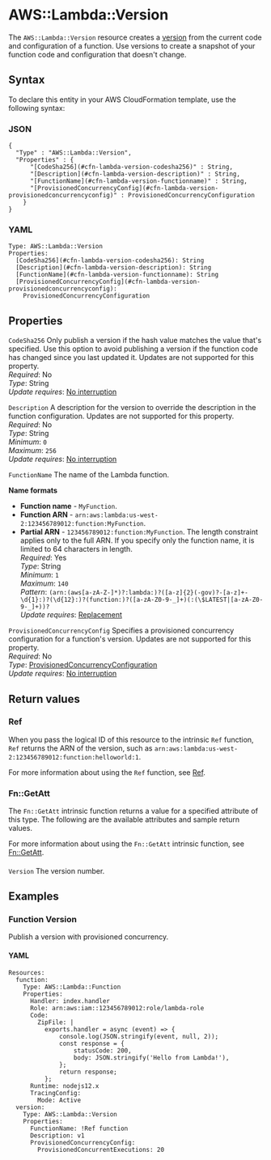 # AWS::Lambda::Version<a name="aws-resource-lambda-version"></a>

The `AWS::Lambda::Version` resource creates a [version](https://docs.aws.amazon.com/lambda/latest/dg/versioning-aliases.html) from the current code and configuration of a function\. Use versions to create a snapshot of your function code and configuration that doesn't change\.

## Syntax<a name="aws-resource-lambda-version-syntax"></a>

To declare this entity in your AWS CloudFormation template, use the following syntax:

### JSON<a name="aws-resource-lambda-version-syntax.json"></a>

```
{
  "Type" : "AWS::Lambda::Version",
  "Properties" : {
      "[CodeSha256](#cfn-lambda-version-codesha256)" : String,
      "[Description](#cfn-lambda-version-description)" : String,
      "[FunctionName](#cfn-lambda-version-functionname)" : String,
      "[ProvisionedConcurrencyConfig](#cfn-lambda-version-provisionedconcurrencyconfig)" : ProvisionedConcurrencyConfiguration
    }
}
```

### YAML<a name="aws-resource-lambda-version-syntax.yaml"></a>

```
Type: AWS::Lambda::Version
Properties:
  [CodeSha256](#cfn-lambda-version-codesha256): String
  [Description](#cfn-lambda-version-description): String
  [FunctionName](#cfn-lambda-version-functionname): String
  [ProvisionedConcurrencyConfig](#cfn-lambda-version-provisionedconcurrencyconfig):
    ProvisionedConcurrencyConfiguration
```

## Properties<a name="aws-resource-lambda-version-properties"></a>

`CodeSha256` <a name="cfn-lambda-version-codesha256"></a>
Only publish a version if the hash value matches the value that's specified\. Use this option to avoid publishing a version if the function code has changed since you last updated it\. Updates are not supported for this property\.  
_Required_: No  
_Type_: String  
_Update requires_: [No interruption](https://docs.aws.amazon.com/AWSCloudFormation/latest/UserGuide/using-cfn-updating-stacks-update-behaviors.html#update-no-interrupt)

`Description` <a name="cfn-lambda-version-description"></a>
A description for the version to override the description in the function configuration\. Updates are not supported for this property\.  
_Required_: No  
_Type_: String  
_Minimum_: `0`  
_Maximum_: `256`  
_Update requires_: [No interruption](https://docs.aws.amazon.com/AWSCloudFormation/latest/UserGuide/using-cfn-updating-stacks-update-behaviors.html#update-no-interrupt)

`FunctionName` <a name="cfn-lambda-version-functionname"></a>
The name of the Lambda function\.

**Name formats**

- **Function name** \- `MyFunction`\.
- **Function ARN** \- `arn:aws:lambda:us-west-2:123456789012:function:MyFunction`\.
- **Partial ARN** \- `123456789012:function:MyFunction`\.
  The length constraint applies only to the full ARN\. If you specify only the function name, it is limited to 64 characters in length\.  
  _Required_: Yes  
  _Type_: String  
  _Minimum_: `1`  
  _Maximum_: `140`  
  _Pattern_: `(arn:(aws[a-zA-Z-]*)?:lambda:)?([a-z]{2}(-gov)?-[a-z]+-\d{1}:)?(\d{12}:)?(function:)?([a-zA-Z0-9-_]+)(:(\$LATEST|[a-zA-Z0-9-_]+))?`  
  _Update requires_: [Replacement](https://docs.aws.amazon.com/AWSCloudFormation/latest/UserGuide/using-cfn-updating-stacks-update-behaviors.html#update-replacement)

`ProvisionedConcurrencyConfig` <a name="cfn-lambda-version-provisionedconcurrencyconfig"></a>
Specifies a provisioned concurrency configuration for a function's version\. Updates are not supported for this property\.  
_Required_: No  
_Type_: [ProvisionedConcurrencyConfiguration](aws-properties-lambda-version-provisionedconcurrencyconfiguration.md)  
_Update requires_: [No interruption](https://docs.aws.amazon.com/AWSCloudFormation/latest/UserGuide/using-cfn-updating-stacks-update-behaviors.html#update-no-interrupt)

## Return values<a name="aws-resource-lambda-version-return-values"></a>

### Ref<a name="aws-resource-lambda-version-return-values-ref"></a>

When you pass the logical ID of this resource to the intrinsic `Ref` function, `Ref` returns the ARN of the version, such as `arn:aws:lambda:us-west-2:123456789012:function:helloworld:1`\.

For more information about using the `Ref` function, see [Ref](https://docs.aws.amazon.com/AWSCloudFormation/latest/UserGuide/intrinsic-function-reference-ref.html)\.

### Fn::GetAtt<a name="aws-resource-lambda-version-return-values-fn--getatt"></a>

The `Fn::GetAtt` intrinsic function returns a value for a specified attribute of this type\. The following are the available attributes and sample return values\.

For more information about using the `Fn::GetAtt` intrinsic function, see [Fn::GetAtt](https://docs.aws.amazon.com/AWSCloudFormation/latest/UserGuide/intrinsic-function-reference-getatt.html)\.

#### <a name="aws-resource-lambda-version-return-values-fn--getatt-fn--getatt"></a>

`Version` <a name="Version-fn::getatt"></a>
The version number\.

## Examples<a name="aws-resource-lambda-version--examples"></a>

### Function Version<a name="aws-resource-lambda-version--examples--Function_Version"></a>

Publish a version with provisioned concurrency\.

#### YAML<a name="aws-resource-lambda-version--examples--Function_Version--yaml"></a>

```
Resources:
  function:
    Type: AWS::Lambda::Function
    Properties:
      Handler: index.handler
      Role: arn:aws:iam::123456789012:role/lambda-role
      Code:
        ZipFile: |
          exports.handler = async (event) => {
              console.log(JSON.stringify(event, null, 2));
              const response = {
                  statusCode: 200,
                  body: JSON.stringify('Hello from Lambda!'),
              };
              return response;
          };
      Runtime: nodejs12.x
      TracingConfig:
        Mode: Active
  version:
    Type: AWS::Lambda::Version
    Properties:
      FunctionName: !Ref function
      Description: v1
      ProvisionedConcurrencyConfig:
        ProvisionedConcurrentExecutions: 20
```
